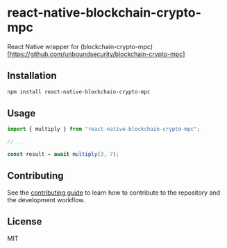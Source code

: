 # react-native-blockchain-crypto-mpc

React Native wrapper for (blockchain-crypto-mpc)[https://github.com/unboundsecurity/blockchain-crypto-mpc]

## Installation

```sh
npm install react-native-blockchain-crypto-mpc
```

## Usage

```js
import { multiply } from "react-native-blockchain-crypto-mpc";

// ...

const result = await multiply(3, 7);
```

## Contributing

See the [contributing guide](CONTRIBUTING.md) to learn how to contribute to the repository and the development workflow.

## License

MIT

